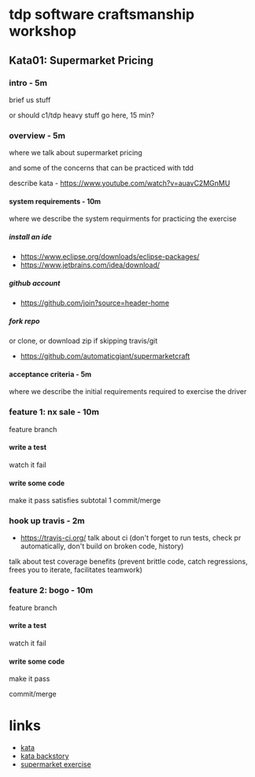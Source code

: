 # tdp software craftsmanship workshop
## Kata01: Supermarket Pricing

### intro - 5m
brief us stuff

or should c1/tdp heavy stuff go here, 15 min?

### overview - 5m
where we talk about supermarket pricing

and some of the concerns that can be practiced with tdd

describe kata - https://www.youtube.com/watch?v=auavC2MGnMU

#### system requirements - 10m
where we describe the system requirments for practicing the exercise
##### install an ide
- https://www.eclipse.org/downloads/eclipse-packages/
- https://www.jetbrains.com/idea/download/
##### github account
- https://github.com/join?source=header-home
##### fork repo
or clone, or download zip if skipping travis/git
- https://github.com/automaticgiant/supermarketcraft

#### acceptance criteria - 5m
where we describe the initial requirements required to exercise the driver

### feature 1: nx sale - 10m
feature branch
#### write a test
watch it fail
#### write some code
make it pass
satisfies subtotal 1
commit/merge

### hook up travis - 2m
- https://travis-ci.org/
talk about ci (don't forget to run tests, check pr automatically, don't build on broken code, history)

talk about test coverage benefits (prevent brittle code, catch regressions, frees you to iterate, facilitates teamwork)

### feature 2: bogo - 10m
feature branch
#### write a test
watch it fail
#### write some code
make it pass

commit/merge

# links
- [kata](http://codekata.com/kata/codekata-intro/)
- [kata backstory](http://codekata.com/kata/codekata-how-it-started/)
- [supermarket exercise](http://codekata.com/kata/kata01-supermarket-pricing/)

